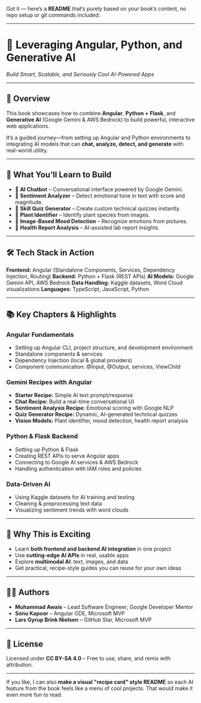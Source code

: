 Got it — here’s a **README** that’s purely based on your book’s content, no repo setup or git commands included:

---

# 🚀 Leveraging Angular, Python, and Generative AI

*Build Smart, Scalable, and Seriously Cool AI-Powered Apps*

---

## 📖 Overview

This book  showcases how to combine **Angular**, **Python + Flask**, and **Generative AI** (Google Gemini & AWS Bedrock) to build powerful, interactive web applications.

It’s a guided journey—from setting up Angular and Python environments to integrating AI models that can **chat, analyze, detect, and generate** with real-world utility.

---

## 🧩 What You’ll Learn to Build

* 💬 **AI Chatbot** – Conversational interface powered by Google Gemini.
* 🙂 **Sentiment Analyzer** – Detect emotional tone in text with score and magnitude.
* 📝 **Skill Quiz Generator** – Create custom technical quizzes instantly.
* 🌿 **Plant Identifier** – Identify plant species from images.
* 🧠 **Image-Based Mood Detection** – Recognize emotions from pictures.
* 🧪 **Health Report Analysis** – AI-assisted lab report insights.

---

## 🛠 Tech Stack in Action

**Frontend:** Angular (Standalone Components, Services, Dependency Injection, Routing)
**Backend:** Python + Flask (REST APIs)
**AI Models:** Google Gemini API, AWS Bedrock
**Data Handling:** Kaggle datasets, Word Cloud visualizations
**Languages:** TypeScript, JavaScript, Python

---

## 📚 Key Chapters & Highlights

### **Angular Fundamentals**

* Setting up Angular CLI, project structure, and development environment
* Standalone components & services
* Dependency Injection (local & global providers)
* Component communication: @Input, @Output, services, ViewChild

### **Gemini Recipes with Angular**

* **Starter Recipe:** Simple AI text prompt/response
* **Chat Recipe:** Build a real-time conversational UI
* **Sentiment Analysis Recipe:** Emotional scoring with Google NLP
* **Quiz Generator Recipe:** Dynamic, AI-generated technical quizzes
* **Vision Models:** Plant identifier, mood detection, health report analysis

### **Python & Flask Backend**

* Setting up Python & Flask
* Creating REST APIs to serve Angular apps
* Connecting to Google AI services & AWS Bedrock
* Handling authentication with IAM roles and policies

### **Data-Driven AI**

* Using Kaggle datasets for AI training and testing
* Cleaning & preprocessing text data
* Visualizing sentiment trends with word clouds

---

## 🌟 Why This is Exciting

* Learn **both frontend and backend AI integration** in one project
* Use **cutting-edge AI APIs** in real, usable apps
* Explore **multimodal AI**: text, images, and data
* Get practical, recipe-style guides you can reuse for your own ideas

---

## 👨‍💻 Authors

* **Muhammad Awais** – Lead Software Engineer, Google Developer Mentor
* **Sonu Kapoor** – Angular GDE, Microsoft MVP
* **Lars Gyrup Brink Nielsen** – GitHub Star, Microsoft MVP

---

## 📜 License

Licensed under **CC BY-SA 4.0** – Free to use, share, and remix with attribution.

---

If you like, I can also **make a visual "recipe card" style README** so each AI feature from the book feels like a menu of cool projects. That would make it even more fun to read.
